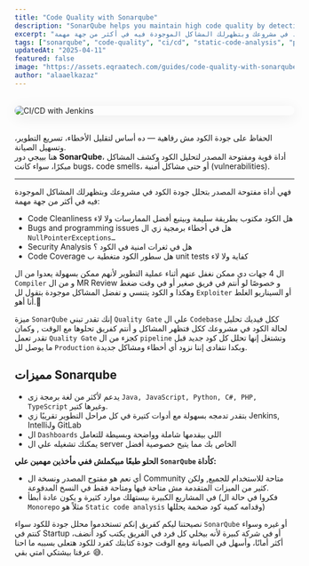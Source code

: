 ```yaml
---
title: "Code Quality with Sonarqube"
description: "SonarQube helps you maintain high code quality by detecting bugs, vulnerabilities, and code smells. This guide covers how to integrate SonarQube into your workflow for continuous code analysis."
excerpt: "أداة مفتوحة المصدر بتحلل جودة الكود في مشروعك وبتظهرلك المشاكل الموجودة فيه في أكثر من جهة مهمة."
tags: ["sonarqube", "code-quality", "ci/cd", "static-code-analysis", "pipeline", "github", "gitlab", "docker"]
updatedAt: "2025-04-11"
featured: false
image: "https://assets.eqraatech.com/guides/code-quality-with-sonarqube.png"
author: "alaaelkazaz"
---
```


<img src="https://assets.eqraatech.com/guides/code-quality-with-sonarqube.png" alt="CI/CD with Jenkins" ondragstart="return false;" oncontextmenu="return false;" style="display: block; margin: 2rem auto; border-radius: 1rem; box-shadow: 0 4px 24px 0 rgba(0,0,0,0.08);" />

الحفاظ على جودة الكود مش رفاهية — ده أساس لتقليل الأخطاء، تسريع التطوير، وتسهيل الصيانة.  
هنا بييجي دور **SonarQube**، أداة قوية ومفتوحة المصدر لتحليل الكود وكشف المشاكل مبكرًا، سواء كانت bugs، code smells، أو حتى مشاكل أمنية (vulnerabilities).

---

فهي أداة مفتوحة المصدر بتحلل جودة الكود في مشروعك وبتظهرلك المشاكل الموجودة فيه في أكثر من جهة مهمة:

- Code Cleanliness هل الكود مكتوب بطريقة سليمة وبيتبع أفضل الممارسات ولا لاء
- Bugs and programming issues هل في أخطاء برمجية زي ال `NullPointerExceptions…`
- Security Analysis هل في ثغرات امنية في الكود ؟
- Code Coverage هل سطور الكود متغطية ب unit tests كفاية ولا لاء
    

ال 4 جهات دي ممكن نغفل عنهم أثناء عملية التطوير لأنهم ممكن بسهولة يعدوا من ال `Compiler` و من ال MR Review و خصوصًا لو أنتم في فريق صغير أو في وقت ضغط وهكذا و الكود يتنسي و تفضل المشاكل موجودة بتقول لل `Exploiter` أو السيناريو الغلط أنا أهو.🫠

ميزة `SonarQube` إنك تقدر تبني `Quality Gate` علي ال `Codebase` ككل فيديك تحليل لحالة الكود في مشروعك ككل فتظهر المشاكل و أنتم كفريق تحلوها مع الوقت , وكمان تقدر تعمل `Quality Gate` كجزء من ال `pipeline` وتشتغل إنها تحلل كل كود جديد قبل ما يوصل لل `Production` وبكدا نتفادى إننا نزود أي أخطاء ومشاكل جديدة.

## مميزات Sonarqube

- يدعم لأكثر من لغة برمجة زى `Java, JavaScript, Python, C#, PHP, TypeScript` وغيرها كتير. 
- بتقدر تدمجه بسهولة مع أدوات كتيرة في كل مراحل التطوير تقريبًا زي Jenkins, IntelliJو GitLab
- ال `Dashboards` اللي بيقدمها شاملة وواضحة وبسيطة للتعامل
- يمكنك تشغيله علي ال server الخاص بك مما يتيح خصوصية أفضل
    

**الحلو طبعًا مبيكملش ففي مأخذين مهمين علي `SonarQube` كأداة:**

- أي نعم هو مفتوح المصدر ونسخة ال Community متاحة للاستخدام للجميع, ولكن كثير من الميزات المتقدمة مش متاحة فيها ومتاحة فقط في النسخ المدفوعة. 
- في المشاريع الكبيرة بيستهلك موارد كثيرة و يكون عادة أبطأ (فكروا في حالة ال `Monorepo` مثلاً هو `Static code analysis` وقدامه كمية كود ضخمة يحللها)
    

نصيحتنا ليكم كفريق إنكم تستخدموا محلل جودة للكود سواء `SonarQube` أو غيره وسواء كنتم في Startup أو في شركة كبيرة لأنه بيخلي كل فرد في الفريق يكتب كود أنضف، أكثر أمانًا، وأسهل في الصيانة ومع الوقت جودة كتابتك كفرد للكود هتعلى بسببه ما احنا عرفنا بيشتكي امتي بقي 😅.
